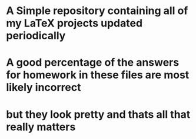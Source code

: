 # A Simple repository containing all of my LaTeX projects updated periodically
#
# A good percentage of the answers for homework in these files are most likely incorrect
# but they look pretty and thats all that really matters
